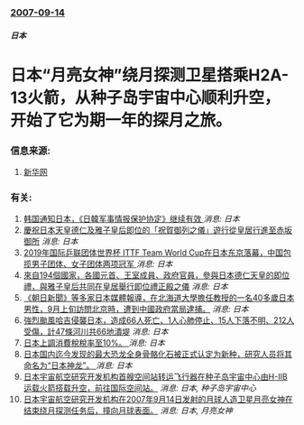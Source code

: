 ### [2007-09-14](/news/2007/09/14/index.md)

##### 日本
# 日本“月亮女神”绕月探测卫星搭乘H2A-13火箭，从种子岛宇宙中心顺利升空，开始了它为期一年的探月之旅。




### 信息来源:

1. [新华网](http://news.xinhuanet.com/newscenter/2007-09/14/content_6722918.htm)

### 有关:

1. [ 韩国通知日本，《日韓军事情报保护协定》继续有效 ](/zh/news/2019/11/22/韩国通知日本-日韓军事情报保护协定-继续有效.md) _消息: 日本_
2. [ 慶祝日本天皇德仁及雅子皇后即位的「祝賀御列之儀」遊行從皇居行進至赤坂御所](/zh/news/2019/11/10/慶祝日本天皇德仁及雅子皇后即位的-祝賀御列之儀-遊行從皇居行進至赤坂御所.md) _消息: 日本_
3. [ 2019年国际乒联团体世界杯 ITTF Team World Cup在日本东京落幕，中国包揽男子团体、女子团体两项冠军 ](/zh/news/2019/11/10/2019年国际乒联团体世界杯-ITTF-Team-World-Cup在日本东京落幕-中国包揽男子团体-女子团体两项冠军.md) _消息: 日本_
4. [來自194個國家，各國元首、王室成員、政府官員，參與日本德仁天皇的即位禮，與雅子皇后共同在皇居舉行即位禮正殿之儀](/zh/news/2019/10/22/來自194個國家-各國元首-王室成員-政府官員-參與日本德仁天皇的即位禮-與雅子皇后共同在皇居舉行即位禮正殿之儀.md) _消息: 日本_
5. [《朝日新聞》等多家日本媒體報導，在北海道大學擔任教授的一名40多歲日本男性，9月上旬訪問北京時，遭到中國政府當局逮捕。](/zh/news/2019/10/18/朝日新聞-等多家日本媒體報導-在北海道大學擔任教授的一名40多歲日本男性-9月上旬訪問北京時-遭到中國政府當局逮捕.md) _消息: 日本_
6. [強烈颱風哈吉侵襲日本，造成66人死亡、1人心肺停止、15人下落不明、212人受傷，計47條河川共66地潰堤](/zh/news/2019/10/15/強烈颱風哈吉侵襲日本-造成66人死亡-1人心肺停止-15人下落不明-212人受傷-計47條河川共66地潰堤.md) _消息: 日本_
7. [日本上調消費稅稅率至10%。 ](/zh/news/2019/10/1/日本上調消費稅稅率至10.md) _消息: 日本_
8. [ 日本国内迄今发现的最大恐龙全身骨骼化石被正式认定为新种，研究人员将其命名为“日本神龙”。 ](/zh/news/2019/09/6/日本国内迄今发现的最大恐龙全身骨骼化石被正式认定为新种-研究人员将其命名为-日本神龙.md) _消息: 日本_
9. [日本宇宙航空研究开发机构首艘空间站转运飞行器在种子岛宇宙中心由H-IIB运载火箭搭载升空，前往国际空间站。](/zh/news/2009/09/11/日本宇宙航空研究开发机构首艘空间站转运飞行器在种子岛宇宙中心由H-IIB运载火箭搭载升空-前往国际空间站.md) _消息: 日本, 种子岛宇宙中心_
10. [ 日本宇宙航空研究开发机构在2007年9月14日发射的月球人造卫星月亮女神在结束绕月探测任务后，撞向月球表面。](/zh/news/2009/06/11/日本宇宙航空研究开发机构在2007年9月14日发射的月球人造卫星月亮女神在结束绕月探测任务后-撞向月球表面.md) _消息: 日本, 月亮女神_
